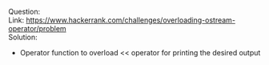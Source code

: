 Question:
</br>
    Link: https://www.hackerrank.com/challenges/overloading-ostream-operator/problem
</br>
Solution:
</br>
- Operator function to overload << operator for printing the desired output